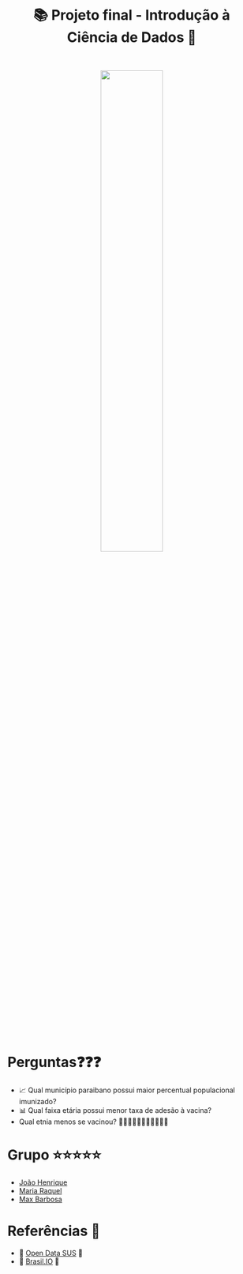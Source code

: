 <h1 align="center">📚️ Projeto final - Introdução à Ciência de Dados 💉</h1>
<br>
<p align="center"><img src="https://www.camara.leg.br/midias/image/2020/10/img20201022140139807-768x512.jpg" width="50%" height="50%"/></p>

# Perguntas❓️❓️❓️

- 📈 Qual município paraibano possui maior percentual populacional imunizado? 
- 📊 Qual faixa etária possui menor taxa de adesão à vacina? 
- Qual etnia menos se vacinou? 👩🏽👨🏻👩🏿👨👩🏼👨🏽

# Grupo ⭐️⭐️⭐️⭐️⭐️
* [João Henrique](https://github.com/joaoh224488)
* [Maria Raquel](https://github.com/maria-raquel)
* [Max Barbosa](https://github.com/maxbarbosa)

# Referências 📖
* 🔎 [Open Data SUS](https://opendatasus.saude.gov.br/dataset/covid-19-vacinacao/resource/10aed154-04c8-4cf4-b78a-8f0fa1bc5af4) 🏥
* 🔎 [Brasil.IO](https://brasil.io/covid19/PB) 🏥
